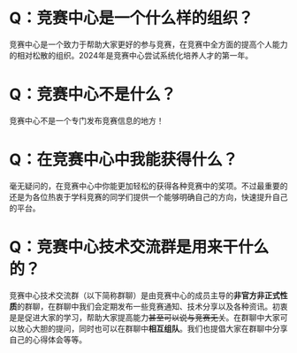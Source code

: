 # Q：竞赛中心是一个什么样的组织？
竞赛中心是一个致力于帮助大家更好的参与竞赛，在竞赛中全方面的提高个人能力的相对松散的组织。2024年是竞赛中心尝试系统化培养人才的第一年。

# Q：竞赛中心不是什么？
竞赛中心不是一个专门发布竞赛信息的地方！

# Q：在竞赛中心中我能获得什么？
毫无疑问的，在竞赛中心中你能更加轻松的获得各种竞赛中的奖项。不过最重要的还是为各位热衷于学科竞赛的同学们提供一个能够明确自己的方向，快速提升自己的平台。

# Q：竞赛中心技术交流群是用来干什么的？
竞赛中心技术交流群（以下简称群聊）是由竞赛中心的成员主导的**非官方非正式性质**的群聊，在群聊中我们会定期发布一些竞赛通知、技术分享以及各种资讯。初衷是是促进大家的学习，帮助大家提高能力~~甚至可以说与竞赛无关~~。在群聊中大家可以放心大胆的提问，同时也可以在群聊中**相互组队**。我们也提倡大家在群聊中分享自己的心得体会等等。
